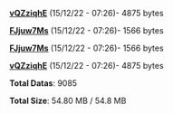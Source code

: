 [**vQZziqhE**](/data/vQZziqhE.txt) (15/12/22 - 07:26)- 4875 bytes

[**FJjuw7Ms**](/data/FJjuw7Ms.txt) (15/12/22 - 07:26)- 1566 bytes

[**FJjuw7Ms**](/data/FJjuw7Ms.txt) (15/12/22 - 07:26)- 1566 bytes

[**vQZziqhE**](/data/vQZziqhE.txt) (15/12/22 - 07:26)- 4875 bytes

**Total Datas**: 9085

**Total Size**: 54.80 MB / 54.8 MB